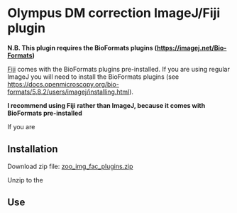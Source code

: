# Olympus DM correction ImageJ/Fiji plugin

**N.B. This plugin requires the BioFormats plugins (https://imagej.net/Bio-Formats)**

[Fiji](https://imagej.net/Fiji) comes with the BioFormats plugins pre-installed. If you are using regular ImageJ you will need to install the BioFormats plugins (see https://docs.openmicroscopy.org/bio-formats/5.8.2/users/imagej/installing.html).

**I recommend using Fiji rather than ImageJ, because it comes with BioFormats pre-installed**

If you are

## Installation
Download zip file: [zoo_img_fac_plugins.zip](https://github.com/WaylandM/dichroic-mirror-offsets/blob/master/fiji_plugins/zoo_img_fac_plugins.zip?raw=true)

Unzip to the 

## Use

